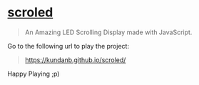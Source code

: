 # [scroled](https://kundanb.github.io/scroled/)

> An Amazing LED Scrolling Display made with JavaScript.

Go to the following url to play the project:

> https://kundanb.github.io/scroled/

Happy Playing ;p)
